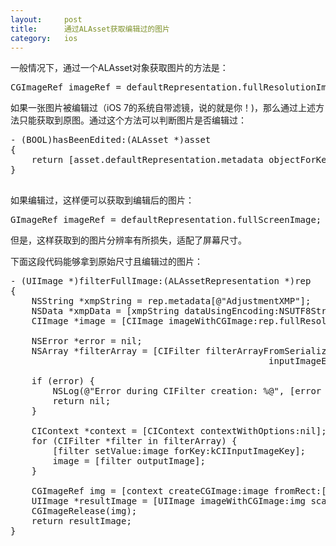 ```yaml
---
layout:     post
title:      通过ALAsset获取编辑过的图片 
category:   ios
---
```


一般情况下，通过一个ALAsset对象获取图片的方法是：

<pre>
CGImageRef imageRef = defaultRepresentation.fullResolutionImage;
</pre>

如果一张图片被编辑过（iOS 7的系统自带滤镜，说的就是你！)，那么通过上述方法只能获取到原图。通过这个方法可以判断图片是否编辑过：

<pre>
- (BOOL)hasBeenEdited:(ALAsset *)asset
{
    return [asset.defaultRepresentation.metadata objectForKey:@"AdjustmentXMP"];
}

</pre>

如果编辑过，这样便可以获取到编辑后的图片：

<pre>
GImageRef imageRef = defaultRepresentation.fullScreenImage;
</pre>

但是，这样获取到的图片分辨率有所损失，适配了屏幕尺寸。

下面这段代码能够拿到原始尺寸且编辑过的图片：

<pre>
- (UIImage *)filterFullImage:(ALAssetRepresentation *)rep
{
    NSString *xmpString = rep.metadata[@"AdjustmentXMP"];
    NSData *xmpData = [xmpString dataUsingEncoding:NSUTF8StringEncoding];
    CIImage *image = [CIImage imageWithCGImage:rep.fullResolutionImage];
    
    NSError *error = nil;
    NSArray *filterArray = [CIFilter filterArrayFromSerializedXMP:xmpData
                                                 inputImageExtent:image.extent
                                                            error:&error];
    if (error) {                                                
        NSLog(@"Error during CIFilter creation: %@", [error localizedDescription]);
        return nil;
    }       
        
    CIContext *context = [CIContext contextWithOptions:nil];
    for (CIFilter *filter in filterArray) {
        [filter setValue:image forKey:kCIInputImageKey];
        image = [filter outputImage];
    }       

    CGImageRef img = [context createCGImage:image fromRect:[image extent]];
    UIImage *resultImage = [UIImage imageWithCGImage:img scale:1.0 orientation:(UIImageOrientation)rep];
    CGImageRelease(img);
    return resultImage;
}

</pre>
